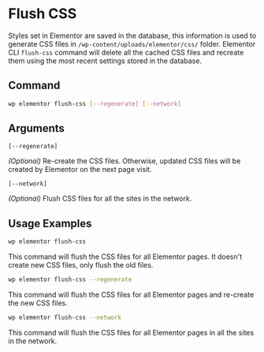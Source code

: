 # Flush CSS

<Badge type="tip" vertical="top" text="Elementor Core" /> <Badge type="warning" vertical="top" text="Advanced" />

Styles set in Elementor are saved in the database, this information is used to generate CSS files in `/wp-content/uploads/elementor/css/` folder. Elementor CLI `flush-css` command will delete all the cached CSS files and recreate them using the most recent settings stored in the database.

## Command

```bash
wp elementor flush-css [--regenerate] [--network]
```

## Arguments

`[--regenerate]`

_(Optional)_ Re-create the CSS files. Otherwise, updated CSS files will be created by Elementor on the next page visit.

`[--network]`

_(Optional)_ Flush CSS files for all the sites in the network.

## Usage Examples

```bash
wp elementor flush-css
```

This command will flush the CSS files for all Elementor pages. It doesn't create new CSS files, only flush the old files.

```bash
wp elementor flush-css --regenerate
```

This command will flush the CSS files for all Elementor pages and re-create the new CSS files.

```bash
wp elementor flush-css --network
```

This command will flush the CSS files for all Elementor pages in all the sites in the network.
